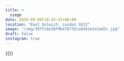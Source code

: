 ```yaml
---
title: >
  siege
date: 2020-09-08T18:43:43+00:00
location: "East Dulwich, London SE22"
image: "/img/39ffcbe28f9b476732ca6d41e1e2ad3c.jpg"
draft: false
instagram: true
---
```


{{<photo src="/img/39ffcbe28f9b476732ca6d41e1e2ad3c.jpg">}}
